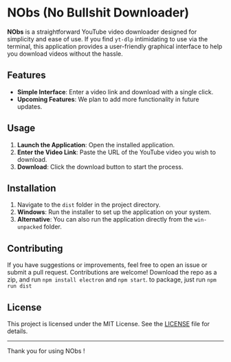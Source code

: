 # NObs (No Bullshit Downloader)

**NObs** is a straightforward YouTube video downloader designed for simplicity and ease of use. If you find `yt-dlp` intimidating to use via the terminal, this application provides a user-friendly graphical interface to help you download videos without the hassle.

## Features

- **Simple Interface**: Enter a video link and download with a single click.
- **Upcoming Features**: We plan to add more functionality in future updates.

## Usage

1. **Launch the Application**: Open the installed application.
2. **Enter the Video Link**: Paste the URL of the YouTube video you wish to download.
3. **Download**: Click the download button to start the process.

## Installation

1. Navigate to the `dist` folder in the project directory.
2. **Windows**: Run the installer to set up the application on your system.
3. **Alternative**: You can also run the application directly from the `win-unpacked` folder.

## Contributing

If you have suggestions or improvements, feel free to open an issue or submit a pull request. Contributions are welcome!
Download the repo as a zip, and run `npm install electron` and `npm start`. to package, just run `npm run dist`

## License

This project is licensed under the MIT License. See the [LICENSE](LICENSE) file for details.

---

Thank you for using NObs !
